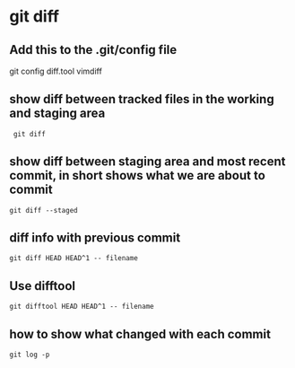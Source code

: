 # git diff  

## Add this to the .git/config file
git config diff.tool vimdiff

## show diff between tracked files in the working and staging area
` git diff`

## show diff between staging area and most recent commit, in short shows what we are about to commit
`git diff --staged`

## diff info with previous commit
`git diff HEAD HEAD^1 -- filename`

## Use difftool
`git difftool HEAD HEAD^1 -- filename`

## how to show what changed with each commit
`git log -p`

